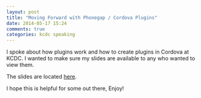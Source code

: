 ```yaml
---
layout: post
title: "Moving Forward with Phonegap / Cordova Plugins"
date: 2014-05-17 15:24
comments: true
categories: kcdc speaking
---
```


I spoke about how plugins work and how to create plugins in Cordova at KCDC. I wanted to make sure my slides are available to any who wanted to view them.

The slides are located [here](http://jbavari.github.io/MovingForwardWithCordovaPlugins/).

I hope this is helpful for some out there,
Enjoy!